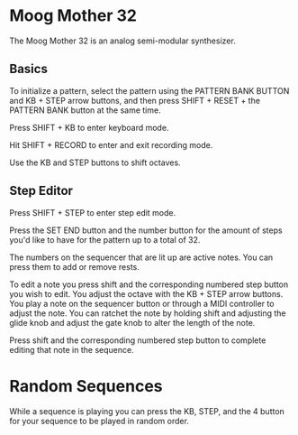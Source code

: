# Moog Mother 32

The Moog Mother 32 is an analog semi-modular synthesizer.

## Basics

To initialize a pattern, select the pattern using the PATTERN BANK BUTTON and KB + STEP arrow buttons, and then press SHIFT + RESET + the PATTERN BANK button at the same time.

Press SHIFT + KB to enter keyboard mode.

Hit SHIFT + RECORD to enter and exit recording mode.

Use the KB and STEP buttons to shift octaves.

## Step Editor

Press SHIFT + STEP to enter step edit mode.

Press the SET END button and the number button for the amount of steps you'd like to have for the pattern up to a total of 32.

The numbers on the sequencer that are lit up are active notes. You can press them to add or remove rests.

To edit a note you press shift and the corresponding numbered step button you wish to edit. You adjust the octave with the KB + STEP arrow buttons. You play a note on the sequencer button or through a MIDI controller to adjust the note. You can ratchet the note by holding shift and adjusting the glide knob and adjust the gate knob to alter the length of the note.

Press shift and the corresponding numbered step button to complete editing that note in the sequence.

# Random Sequences

While a sequence is playing you can press the KB, STEP, and the 4 button for your sequence to be played in random order.
